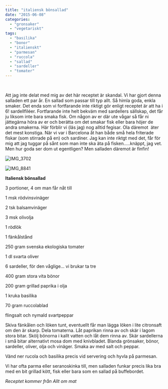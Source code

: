 ```yaml
---
title: "italiensk bönsallad"
date: "2015-06-08"
categories: 
  - "gronsaker"
  - "vegetariskt"
tags: 
  - "basilika"
  - "bonor"
  - "italienskt"
  - "parmesan"
  - "ruccola"
  - "sallad"
  - "sardeller"
  - "tomater"
---
```


 

Att jag inte delat med mig av det här receptet är skandal. Vi har gjort denna salladen ett par år. En sallad som passar till typ allt. Så himla goda, enkla smaker. Det enda som vi fortfarande inte riktigt gör enligt receptet är att ha i 6! sardellfiléer. Fortfarande inte helt bekväm med sardellers sällskap, det får ju liksom inte bara smaka fisk. Om någon av er där ute vågar så får ni jättegärna höra av er och berätta om det smakar fisk eller bara höjer de andra smakerna. Här förblir vi (läs jag) nog alltid fegisar. Ola däremot  äter det mest konstiga. När vi var i Barcelona åt han både små hela friterade fiskar (som stirrade på en) och sardiner. Jag kan inte riktgt med det, får för mig att jag tuggar på sånt som man inte ska äta på fisken.....knäppt, jag vet. Men hur goda ser dom ut egentligen? Men salladen däremot är finfin!

![IMG_3702](/static/img/IMG_3702-1020x1360.jpg)

![IMG_8841](/static/img/IMG_8841-1020x680.jpg)

**Italiensk bönsallad**

3 portioner, 4 om man får nåt till

1 msk rödvinsvinäger

2 tsk balsamvinäger

3 msk olivolja

1 rödlök

1 fänkålstånd

250 gram svenska ekologiska tomater

1 dl svarta oliver

6 sardeller, för den våglige... vi brukar ta tre

400 gram stora vita bönor

200 gram grillad paprika i olja

1 kruka basilika

70 gram ruccolablad

flingsalt och nymald svartpeppar

Skiva fänkålen och löken tunt, eventuellt får man lägga löken i lite citronsaft om den är skarp. Dela tomaterna. Låt paprikan rinna av och skär i lagom stora bitar. Skölj bönorna i kallt vatten och låt dem rinna av. Skär sardellerna i små bitar alternativt mosa dom med knivbladet. Blanda grönsaker, bönor, sardeller, oliver, olja och vinäger. Smaka av med salt och peppar.

Vänd ner rucola och basilika precis vid servering och hyvla på parmesan.

Vi har ofta parma eller seranoskinka till, men salladen funkar precis lika bra med en bit grillad kött, fisk eller bara som en sallad på buffebordet.

_Receptet kommer från Allt om mat_
